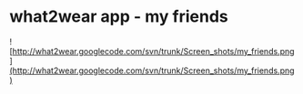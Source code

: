# what2wear app - my friends #

![http://what2wear.googlecode.com/svn/trunk/Screen_shots/my_friends.png](http://what2wear.googlecode.com/svn/trunk/Screen_shots/my_friends.png)
